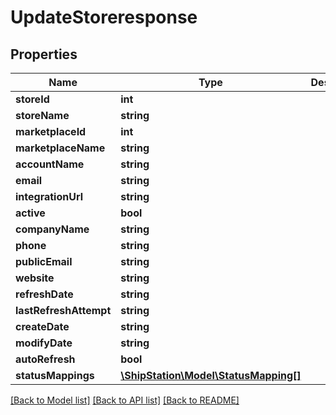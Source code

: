 # UpdateStoreresponse

## Properties
Name | Type | Description | Notes
------------ | ------------- | ------------- | -------------
**storeId** | **int** |  | 
**storeName** | **string** |  | 
**marketplaceId** | **int** |  | 
**marketplaceName** | **string** |  | 
**accountName** | **string** |  | [optional] 
**email** | **string** |  | [optional] 
**integrationUrl** | **string** |  | 
**active** | **bool** |  | 
**companyName** | **string** |  | 
**phone** | **string** |  | 
**publicEmail** | **string** |  | 
**website** | **string** |  | 
**refreshDate** | **string** |  | 
**lastRefreshAttempt** | **string** |  | 
**createDate** | **string** |  | 
**modifyDate** | **string** |  | 
**autoRefresh** | **bool** |  | 
**statusMappings** | [**\ShipStation\Model\StatusMapping[]**](StatusMapping.md) |  | 

[[Back to Model list]](../README.md#documentation-for-models) [[Back to API list]](../README.md#documentation-for-api-endpoints) [[Back to README]](../README.md)


